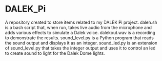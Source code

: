 # DALEK_Pi
A repository created to store items related to my DALEK Pi project.
daleh.sh is a bash script that, when run, takes live audio from the microphone and adds various effects to simulate a Dalek voice.
dalekout.wav is a recording to demonstrate the results.
sound_level.py is a Python program that reads the sound output and displays it as an integer.
sound_led.py is an extension of sound_level.py that takes the integer output and uses it to control an led to create sound to light for the Dalek Dome lights.
